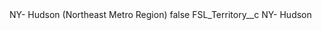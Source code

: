 <?xml version="1.0" encoding="UTF-8"?>
<CustomMetadata xmlns="http://soap.sforce.com/2006/04/metadata" xmlns:xsi="http://www.w3.org/2001/XMLSchema-instance" xmlns:xsd="http://www.w3.org/2001/XMLSchema">
    <label>NY- Hudson (Northeast Metro Region)</label>
    <protected>false</protected>
    <values>
        <field>FSL_Territory__c</field>
        <value xsi:type="xsd:string">NY- Hudson</value>
    </values>
</CustomMetadata>

